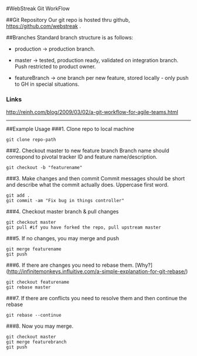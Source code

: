 #WebStreak Git WorkFlow

##Git Repository
Our git repo is hosted thru github, <https://github.com/webstreak> .

##Branches
Standard branch structure is as follows:

- production    -> production branch.

- master        -> tested, production ready, validated on integration branch. Push restricted to product owner.

- featureBranch -> one branch per new feature, stored locally - only push to GH in special situations.

### Links
http://reinh.com/blog/2009/03/02/a-git-workflow-for-agile-teams.html

-----------

##Example Usage
###1. Clone repo to local machine

    git clone repo-path

###2. Checkout master to new feature branch
Branch name should correspond to pivotal tracker ID and feature name/description.

    git checkout -b "featurename"

###3. Make changes and then commit
Commit messages should be short and describe what the commit actually does. Uppercase first word.

    git add .
    git commit -am "Fix bug in things controller"

###4. Checkout master branch & pull changes

    git checkout master
    git pull #if you have forked the repo, pull upstream master

###5. If no changes, you may merge and push

    git merge featurename
    git push

###6. If there are changes you need to rebase them. [Why?] (http://infinitemonkeys.influitive.com/a-simple-explanation-for-git-rebase/)

    git checkout featurename
    git rebase master

###7. If there are conflicts you need to resolve them and then continue the rebase

    git rebase --continue

###8. Now you may merge.

    git checkout master
    git merge featurebranch
    git push


